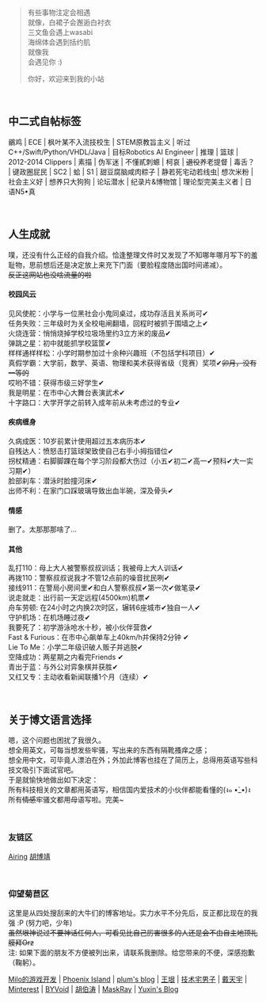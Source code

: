 > 有些事物注定会相遇  
> 就像，白裙子会邂逅白衬衣  
> 三文鱼会遇上wasabi  
> 海绵体会遇到括约肌  
> 就像我  
> 会遇见你 :)
>
> 你好，欢迎来到我的小站

<br>

## 中二式自帖标签
鶸鸡 | ECE | 枫叶某不入流技校生 | STEM原教旨主义 | 听过C++/Swift/Python/VHDL/Java |
目标Robotics AI Engineer | 推理 | 篮球 | 2012-2014 Clippers | 素描 | 伪军迷 | 不懂貳刺螈 |
柯哀 | ~~退役~~养老提督 | 毒舌？ | 键政圈屁民 | SC2 | 蛤 | S1 | 甜豆腐脑咸肉粽子 |
静若死宅动若线虫| 想次米粉 | 社会主义好 | 想养只大狗狗 | 论坛潜水 | 纪录片&博物馆 | 理论型完美主义者 |
日语N5•真

<br>

## 人生成就
噗，还没有什么正经的自我介绍。恰逢整理文件时又发现了不知哪年哪月写下的羞耻物，思前想后还是决定放上来充下门面（要脸程度随出国时间递减）。  
~~反正这网站也没啥流量的啦~~

#### 校园风云
见风使舵：小学与一位黑社会小鬼同桌过，成功存活且关系尚可✔  
任务失败：三年级时为关全校电闸翻墙，回程时被抓于围墙之上✔  
火烧连营：悄悄烧掉学校垃圾场里约3立方米的废品✔  
弹跳之星：初中就能抓学校篮筐✔  
样样通样样松：小学时期参加过十余种兴趣班（不包括学科项目）✔  
真假学霸：大学前，数学、英语、物理和美术获得省级（竞赛）奖项✔~~卯月，没有一等的~~  
哎哟不错：获得市级三好学生✔  
我是明星：在市中心大舞台表演武术✔  
十字路口：大学开学之前转入成年前从未考虑过的专业✔

#### 疾病缠身
久病成医：10岁前累计使用超过五本病历本✔  
自残达人：愤怒击打篮球架致使自己右手小拇指错位✔  
拐杖精通：右脚脚踝在每个学习阶段都大伤过（小五✔初二✔高一✔预科✔大一实习期✔）  
脸部刹车：潜泳时脸撞河床✔  
出师不利：在家门口踩玻璃导致出血半碗，深及骨头✔

#### 情感
删了。太那那那啥了…

#### 其他
乱打110：母上大人被警察叔叔训话；我被母上大人训话✔  
再拨110：警察叔叔说我才不管12点前的噪音扰民咧✔  
接线911：在警局小房间里✔和白人警察叔叔✔第一次✔做笔录✔  
说走就走：出行前一天定远程(4500km)机票✔  
舟车劳顿: 在24小时之内换2次时区，辗转6座城市✔独自一人✔  
守护机场：在机场睡过夜✔  
我要死了：初学游泳呛水十秒，被小伙伴营救✔  
Fast & Furious：在市中心飙单车上40km/h并保持2分钟 ✔  
Lie To Me：小学二年级识破人贩子并逃脱✔  
空降成功：两星期之内看完Friends ✔  
青出于蓝：与外公对弈象棋并获胜✔  
又红又专：主动收看新闻联播1个月（连续）✔

<br>

## 关于博文语言选择
嗯，这个问题也困扰了我很久。  
想全用英文，可每当想发些牢骚，写出来的东西有隔靴搔痒之感；  
想全用中文，可毕竟人漂泊在外；外加此博客也挂在了简历上，总得用英语写些科技文吸引下面试官吧。  
于是就愉快地做出如下决定：  
所有科技相关的文章都用英语写，相信国内爱技术的小伙伴都能看懂的(ง๑ •̀_•́)ง  
所有<strike>情感</strike>牢骚文都用母语写啦。完美~

<br>

### 友链区

[Airing][4] [胡博靖][6]

<br>

### 仰望菊苣区
这里是从四处搜刮来的大牛们的博客地址。实力水平不分先后，反正都比现在的我强 :P (努力吧，少年)  
~~虽然垠神说过不要神话任何人，可看见比自己厉害很多的人还是会不由自主地顶礼膜拜Orz~~  
注: 如果下面的朋友不方便被列出来，请联系我删除。给您带来的不便，深感抱歉（鞠躬）。

[Milo的游戏开发][1] | [Phoenix Island][2] |
[plum's blog][3] | [王垠][5] |
[技术宅男子][7] | [戴天宇][8] |
[Minterest][9] | [BYVoid][10] |
[胡伯涛][11] | [MaskRay][12] |
[Yuxin's Blog][13]

[1]: http://www.cnblogs.com/miloyip/
[2]: https://blog.phoenixlzx.com/
[3]: https://plumz.me/
[4]: http://me.ursb.me/
[5]: http://www.yinwang.org/
[6]: http://hubojing.me/
[7]: https://itruke.com/
[8]: http://dtysky.moe/
[9]: http://www.minterest.com/
[10]: https://www.byvoid.com/
[11]: http://botao.hu/
[12]: http://maskray.me/
[13]: http://ppwwyyxx.com/